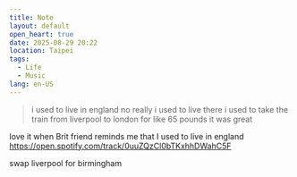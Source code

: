 ```yaml
---
title: Note
layout: default
open_heart: true
date: 2025-08-29 20:22
location: Taipei
tags: 
  - Life
  - Music
lang: en-US
---
```


> i used to live in england
> no really
> i used to live there
> i used to take the train from liverpool to london
> for like 65 pounds
> it was great

love it when Brit friend reminds me that I used to live in england
https://open.spotify.com/track/0uuZQzCl0bTKxhhDWahC5F

swap liverpool for birmingham
